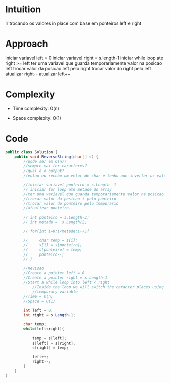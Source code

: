 # Intuition
Ir trocando os valores in place com base em ponteiros left e right

# Approach
iniciar variavel left = 0
iniciar variavel right = s.length-1
iniciar while loop ate right >= left
ter uma variavel que guarda temporariamente valor na posicao left
trocar valor da posicao left pelo right
trocar valor do right pelo left
atualizar right--
atualizar left++

# Complexity
- Time complexity: O(n)

- Space complexity: O(1)

# Code
```csharp []
public class Solution {
    public void ReverseString(char[] s) {
        //pode ser em O(n)?
        //sempre vai ter caracteres?
        //qual é o output?
        //entao eu recebo um vetor de char e tenho que inverter os valores dele?

        //iniciar variavel ponteiro = s.Length -1 
        // iniciar for loop ate metade do array
        //ter uma variavel que guarda temporariamente valor na posicao i
        //trocar valor da posicao i pelo ponteiro
        //trocar valor do ponteiro pelo temporario
        //atualizar ponteiro--

        // int ponteiro = s.Length-1;
        // int metade =  s.Length/2;

        // for(int i=0;i<metade;i++){

        //     char temp = s[i];
        //     s[i] = s[ponteiro];
        //     s[ponteiro] = temp;
        //     ponteiro--;
        // }

        //Revisao
        //Create a pointer left = 0
        //Create a pointer right = s.Length-1
        //Start a while loop into left < right
            //Inside the loop we will switch the caracter places using the position of the pointers and a 
            //temporary variable
        //Time = O(n)
        //Space = O(1)

        int left = 0;
        int right = s.Length-1;

        char temp;
        while(left<right){
            
            temp = s[left];
            s[left] = s[right];
            s[right] = temp;

            left++;
            right--;
        }
    }
}
```
